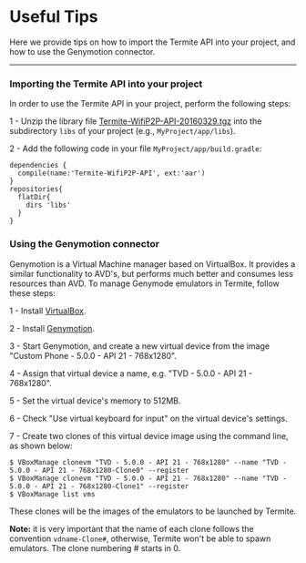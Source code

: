 # Useful Tips
Here we provide tips on how to import the Termite API into your project, and how to use the Genymotion connector.

***

### Importing the Termite API into your project
In order to use the Termite API in your project, perform the following steps:

1 - Unzip the library file [Termite-WifiP2P-API-20160329.tgz](http://www.gsd.inesc-id.pt/~wiki/courses/cmu1516/lab04/Termite-WifiP2P-API-20160329.tgz) into the subdirectory `libs` of your project (e.g., `MyProject/app/libs`).

2 - Add the following code in your file `MyProject/app/build.gradle`:
```
dependencies {
  compile(name:'Termite-WifiP2P-API', ext:'aar')
}
repositories{
  flatDir{
    dirs 'libs'
  }
}
```

### Using the Genymotion connector
Genymotion is a Virtual Machine manager based on VirtualBox. It provides a similar functionality to AVD's, but performs much better and consumes less resources than AVD. To manage Genymode emulators in Termite, follow these steps:

1 - Install [VirtualBox](https://www.virtualbox.org/).

2 - Install [Genymotion](https://www.genymotion.com/).

3 - Start Genymotion, and create a new virtual device from the image "Custom Phone - 5.0.0 - API 21 - 768x1280". 

4 - Assign that virtual device a name, e.g. "TVD - 5.0.0 - API 21 - 768x1280".

5 - Set the virtual device's memory to 512MB.

6 - Check "Use virtual keyboard for input" on the virtual device's settings.

7 - Create two clones of this virtual device image using the command line, as shown below:
```
$ VBoxManage clonevm "TVD - 5.0.0 - API 21 - 768x1280" --name "TVD - 5.0.0 - API 21 - 768x1280-Clone0" --register
$ VBoxManage clonevm "TVD - 5.0.0 - API 21 - 768x1280" --name "TVD - 5.0.0 - API 21 - 768x1280-Clone1" --register
$ VBoxManage list vms
```

These clones will be the images of the emulators to be launched by Termite.

**Note:** it is very important that the name of each clone follows the convention `vdname-Clone#`, otherwise, Termite won't be able to spawn emulators. The clone numbering # starts in 0.